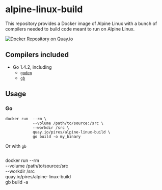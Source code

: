 # alpine-linux-build

This repository provides a Docker image of Alpine Linux with a bunch of compilers needed to build code meant to run on Alpine Linux.

[![Docker Repository on Quay.io](https://quay.io/repository/pires/alpine-linux-build/status "Docker Repository on Quay.io")](https://quay.io/repository/pires/alpine-linux-build)

## Compilers included

* Go 1.4.2, including
  * [`godep`](https://github.com/tools/godep)
  * [`gb`](http://getgb.io)

## Usage

### Go

```
docker run  --rm \
            --volume /path/to/source:/src \
            --workdir /src \
            quay.io/pires/alpine-linux-build \
            go build -o my_binary
```

Or with `gb`

```
```
docker run  --rm \
            --volume /path/to/source:/src \
            --workdir /src \
            quay.io/pires/alpine-linux-build \
            gb build -a
```
